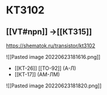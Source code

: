 # КТ3102
## [[VT#npn]] ->[[КТ315]] 
https://shematok.ru/transistor/kt3102

![[Pasted image 20220623181616.png]]

- [[КТ-26]] [[TO-92]] (А-Л)
- [[КТ-17]] (АМ-ЛМ)

![[Pasted image 20220623181820.png]]
